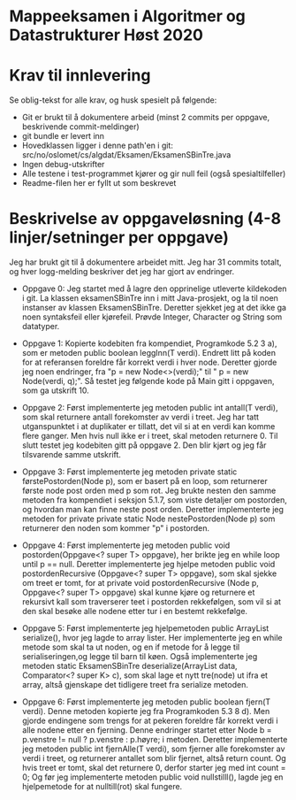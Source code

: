 # Mappeeksamen i Algoritmer og Datastrukturer Høst 2020

# Krav til innlevering

Se oblig-tekst for alle krav, og husk spesielt på følgende:

* Git er brukt til å dokumentere arbeid (minst 2 commits per oppgave, beskrivende commit-meldinger)	
* git bundle er levert inn
* Hovedklassen ligger i denne path'en i git: src/no/oslomet/cs/algdat/Eksamen/EksamenSBinTre.java
* Ingen debug-utskrifter
* Alle testene i test-programmet kjører og gir null feil (også spesialtilfeller)
* Readme-filen her er fyllt ut som beskrevet


# Beskrivelse av oppgaveløsning (4-8 linjer/setninger per oppgave)

Jeg har brukt git til å dokumentere arbeidet mitt. Jeg har 31 commits totalt, 
og hver logg-melding beskriver det jeg har gjort av endringer.

* Oppgave 0: Jeg startet med å lagre den opprinelige utleverte kildekoden i git. La klassen 
eksamenSBinTre inn i mitt Java-prosjekt, og la til noen instanser av klassen EksamenSBinTre. 
Deretter sjekket jeg at det ikke ga noen syntaksfeil eller kjørefeil. Prøvde Integer, Character 
og String som datatyper. 

* Oppgave 1: Kopierte kodebiten fra kompendiet, Programkode 5.2 3 a), som er metoden public 
boolean leggInn(T verdi). Endrett litt på koden for at referansen foreldre får korrekt verdi i hver 
node. Deretter gjorde jeg noen endringer, fra "p = new Node<>(verdi);" til " p = new Node<T>(verdi, q);".
Så testet jeg følgende kode på Main gitt i oppgaven, som ga utskrift 10. 

* Oppgave 2: Først implementerte jeg metoden public int antall(T verdi), som skal returnere 
antall forekomster av verdi i treet. Jeg har tatt utganspunktet i at duplikater er tillatt, 
det vil si at en verdi kan komme flere ganger. Men hvis null ikke er i treet, skal metoden 
returnere 0. Til slutt testet jeg kodebiten gitt på oppgave 2. Den blir kjørt og jeg får tilsvarende 
samme utskrift. 

* Oppgave 3: Først implementerte jeg metoden private static <T> førstePostorden(Node<T> p), som er 
basert på en loop, som returnerer første node post orden med p som rot. Jeg brukte nesten den samme metoden
fra kompendiet i seksjon 5.1.7, som viste detaljer om postorden, og hvordan man kan finne neste post orden. 
Deretter implementerte jeg metoden for private private static <T> Node<T> nestePostorden(Node<T> p) som returnerer 
den noden som kommer "p" i postorden. 

* Oppgave 4: Først implementerte jeg metoden public void postorden(Oppgave<? super T> oppgave), her brikte 
jeg en while loop until p == null. Deretter implementerte jeg hjelpe metoden public void postordenRecursive
(Oppgave<? super T> oppgave), som skal sjekke om treet er tomt, for at private void postordenRecursive
(Node<T> p, Oppgave<? super T> oppgave) skal kunne kjøre og returnere et rekursivt kall som traverserer teet
i postorden rekkefølgen, som vil si at den skal besøke alle nodene etter tur i en bestemt rekkefølge.


* Oppgave 5: Først implementerte jeg hjelpemetoden public ArrayList<T> serialize(), hvor jeg lagde to array 
lister. Her implementerte jeg en while metode som skal ta ut noden, og en if metode for å legge til 
serialiseringen,og legge til barn til køen. Også implementerte jeg metoden static <K> EksamenSBinTre<K> 
deserialize(ArrayList<K> data, Comparator<? super K> c), som skal lage et nytt tre(node) ut ifra et array, 
altså gjenskape det tidligere treet fra serialize metoden.

* Oppgave 6: Først implementerte jeg metoden public boolean fjern(T verdi). Denne metoden kopierte jeg fra 
Programkoden 5.3 8 d).  Men gjorde endingene som trengs for at pekeren foreldre får korrekt verdi i alle nodene etter
en fjerning. Denne endringer startet etter Node<T> b = p.venstre != null ? p.venstre : p.høyre; i metoden. Deretter 
implementerte jeg metoden public int fjernAlle(T verdi), som fjerner alle forekomster av verdi i treet, og returnerer 
antallet som blir fjernet, altså return count. Og hvis treet er tomt, skal det returnere 0, derfor starter jeg med 
int count = 0; Og før jeg implementerte metoden public void nullstilll(), lagde jeg en hjelpemetode for at nulltill(rot) 
skal fungere.







